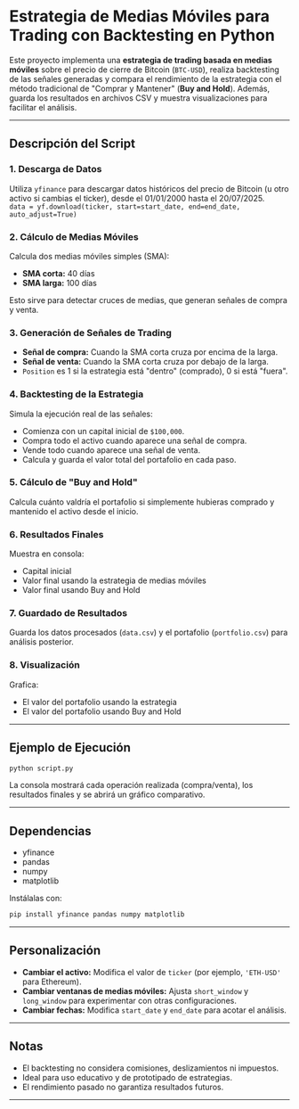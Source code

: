 # Estrategia de Medias Móviles para Trading con Backtesting en Python

Este proyecto implementa una **estrategia de trading basada en medias móviles** sobre el precio de cierre de Bitcoin (`BTC-USD`), realiza backtesting de las señales generadas y compara el rendimiento de la estrategia con el método tradicional de "Comprar y Mantener" (**Buy and Hold**). Además, guarda los resultados en archivos CSV y muestra visualizaciones para facilitar el análisis.

---

## Descripción del Script

### 1. Descarga de Datos
Utiliza `yfinance` para descargar datos históricos del precio de Bitcoin (u otro activo si cambias el ticker), desde el 01/01/2000 hasta el 20/07/2025.  
`data = yf.download(ticker, start=start_date, end=end_date, auto_adjust=True)`

### 2. Cálculo de Medias Móviles
Calcula dos medias móviles simples (SMA):
- **SMA corta:** 40 días
- **SMA larga:** 100 días

Esto sirve para detectar cruces de medias, que generan señales de compra y venta.

### 3. Generación de Señales de Trading
- **Señal de compra:** Cuando la SMA corta cruza por encima de la larga.
- **Señal de venta:** Cuando la SMA corta cruza por debajo de la larga.
- `Position` es 1 si la estrategia está "dentro" (comprado), 0 si está "fuera".

### 4. Backtesting de la Estrategia
Simula la ejecución real de las señales:
- Comienza con un capital inicial de `$100,000`.
- Compra todo el activo cuando aparece una señal de compra.
- Vende todo cuando aparece una señal de venta.
- Calcula y guarda el valor total del portafolio en cada paso.

### 5. Cálculo de "Buy and Hold"
Calcula cuánto valdría el portafolio si simplemente hubieras comprado y mantenido el activo desde el inicio.

### 6. Resultados Finales
Muestra en consola:
- Capital inicial
- Valor final usando la estrategia de medias móviles
- Valor final usando Buy and Hold

### 7. Guardado de Resultados
Guarda los datos procesados (`data.csv`) y el portafolio (`portfolio.csv`) para análisis posterior.

### 8. Visualización
Grafica:
- El valor del portafolio usando la estrategia
- El valor del portafolio usando Buy and Hold

---

## Ejemplo de Ejecución

```bash
python script.py
```

La consola mostrará cada operación realizada (compra/venta), los resultados finales y se abrirá un gráfico comparativo.

---

## Dependencias

- yfinance
- pandas
- numpy
- matplotlib

Instálalas con:

```bash
pip install yfinance pandas numpy matplotlib
```

---

## Personalización

- **Cambiar el activo:** Modifica el valor de `ticker` (por ejemplo, `'ETH-USD'` para Ethereum).
- **Cambiar ventanas de medias móviles:** Ajusta `short_window` y `long_window` para experimentar con otras configuraciones.
- **Cambiar fechas:** Modifica `start_date` y `end_date` para acotar el análisis.

---

## Notas

- El backtesting no considera comisiones, deslizamientos ni impuestos.
- Ideal para uso educativo y de prototipado de estrategias.
- El rendimiento pasado no garantiza resultados futuros.

---